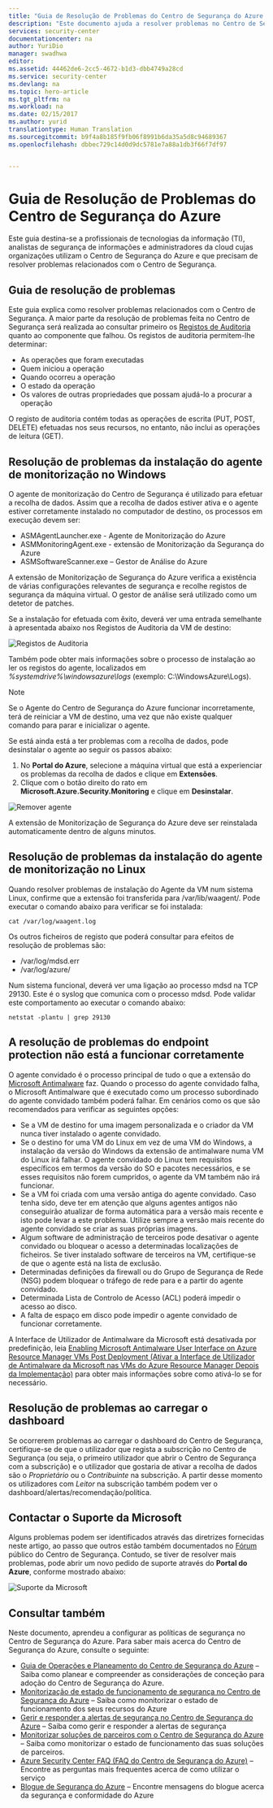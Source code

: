 ```yaml
---
title: "Guia de Resolução de Problemas do Centro de Segurança do Azure | Microsoft Docs"
description: "Este documento ajuda a resolver problemas no Centro de Segurança do Azure."
services: security-center
documentationcenter: na
author: YuriDio
manager: swadhwa
editor: 
ms.assetid: 44462de6-2cc5-4672-b1d3-dbb4749a28cd
ms.service: security-center
ms.devlang: na
ms.topic: hero-article
ms.tgt_pltfrm: na
ms.workload: na
ms.date: 02/15/2017
ms.author: yurid
translationtype: Human Translation
ms.sourcegitcommit: b9f4a8b185f9fb06f8991b6da35a5d8c94689367
ms.openlocfilehash: dbbec729c14d0d9dc5781e7a88a1db3f66f7df97


---
```

# <a name="azure-security-center-troubleshooting-guide"></a>Guia de Resolução de Problemas do Centro de Segurança do Azure
Este guia destina-se a profissionais de tecnologias da informação (TI), analistas de segurança de informações e administradores da cloud cujas organizações utilizam o Centro de Segurança do Azure e que precisam de resolver problemas relacionados com o Centro de Segurança.

## <a name="troubleshooting-guide"></a>Guia de resolução de problemas
Este guia explica como resolver problemas relacionados com o Centro de Segurança. A maior parte da resolução de problemas feita no Centro de Segurança será realizada ao consultar primeiro os [Registos de Auditoria](https://azure.microsoft.com/updates/audit-logs-in-azure-preview-portal/) quanto ao componente que falhou. Os registos de auditoria permitem-lhe determinar:

* As operações que foram executadas
* Quem iniciou a operação
* Quando ocorreu a operação
* O estado da operação
* Os valores de outras propriedades que possam ajudá-lo a procurar a operação

O registo de auditoria contém todas as operações de escrita (PUT, POST, DELETE) efetuadas nos seus recursos, no entanto, não inclui as operações de leitura (GET).

## <a name="troubleshooting-monitoring-agent-installation-in-windows"></a>Resolução de problemas da instalação do agente de monitorização no Windows
O agente de monitorização do Centro de Segurança é utilizado para efetuar a recolha de dados. Assim que a recolha de dados estiver ativa e o agente estiver corretamente instalado no computador de destino, os processos em execução devem ser:

* ASMAgentLauncher.exe - Agente de Monitorização do Azure 
* ASMMonitoringAgent.exe - extensão de Monitorização da Segurança do Azure
* ASMSoftwareScanner.exe – Gestor de Análise do Azure

A extensão de Monitorização de Segurança do Azure verifica a existência de várias configurações relevantes de segurança e recolhe registos de segurança da máquina virtual. O gestor de análise será utilizado como um detetor de patches.

Se a instalação for efetuada com êxito, deverá ver uma entrada semelhante à apresentada abaixo nos Registos de Auditoria da VM de destino:

![Registos de Auditoria](./media/security-center-troubleshooting-guide/security-center-troubleshooting-guide-fig1.png)

Também pode obter mais informações sobre o processo de instalação ao ler os registos do agente, localizados em *%systemdrive%\windowsazure\logs* (exemplo: C:\WindowsAzure\Logs).

> [!NOTE]
> Se o Agente do Centro de Segurança do Azure funcionar incorretamente, terá de reiniciar a VM de destino, uma vez que não existe qualquer comando para parar e inicializar o agente.


Se está ainda está a ter problemas com a recolha de dados, pode desinstalar o agente ao seguir os passos abaixo:

1. No **Portal do Azure**, selecione a máquina virtual que está a experienciar os problemas da recolha de dados e clique em **Extensões**.
2. Clique com o botão direito do rato em **Microsoft.Azure.Security.Monitoring** e clique em **Desinstalar**.

![Remover agente](./media/security-center-troubleshooting-guide/security-center-troubleshooting-guide-fig4.png)

A extensão de Monitorização de Segurança do Azure deve ser reinstalada automaticamente dentro de alguns minutos.

## <a name="troubleshooting-monitoring-agent-installation-in-linux"></a>Resolução de problemas da instalação do agente de monitorização no Linux
Quando resolver problemas de instalação do Agente da VM num sistema Linux, confirme que a extensão foi transferida para /var/lib/waagent/. Pode executar o comando abaixo para verificar se foi instalada:

`cat /var/log/waagent.log` 

Os outros ficheiros de registo que poderá consultar para efeitos de resolução de problemas são: 

* /var/log/mdsd.err
* /var/log/azure/

Num sistema funcional, deverá ver uma ligação ao processo mdsd na TCP 29130. Este é o syslog que comunica com o processo mdsd. Pode validar este comportamento ao executar o comando abaixo:

`netstat -plantu | grep 29130`

## <a name="troubleshooting-endpoint-protection-not-working-properly"></a>A resolução de problemas do endpoint protection não está a funcionar corretamente

O agente convidado é o processo principal de tudo o que a extensão do [Microsoft Antimalware](../security/azure-security-antimalware.md) faz. Quando o processo do agente convidado falha, o Microsoft Antimalware que é executado como um processo subordinado do agente convidado também poderá falhar.  Em cenários como os que são recomendados para verificar as seguintes opções:

- Se a VM de destino for uma imagem personalizada e o criador da VM nunca tiver instalado o agente convidado.
- Se o destino for uma VM do Linux em vez de uma VM do Windows, a instalação da versão do Windows da extensão de antimalware numa VM do Linux irá falhar. O agente convidado do Linux tem requisitos específicos em termos da versão do SO e pacotes necessários, e se esses requisitos não forem cumpridos, o agente da VM também não irá funcionar. 
- Se a VM foi criada com uma versão antiga do agente convidado. Caso tenha sido, deve ter em atenção que alguns agentes antigos não conseguirão atualizar de forma automática para a versão mais recente e isto pode levar a este problema. Utilize sempre a versão mais recente do agente convidado se criar as suas próprias imagens.
- Algum software de administração de terceiros pode desativar o agente convidado ou bloquear o acesso a determinadas localizações de ficheiros. Se tiver instalado software de terceiros na VM, certifique-se de que o agente está na lista de exclusão.
- Determinadas definições da firewall ou do Grupo de Segurança de Rede (NSG) podem bloquear o tráfego de rede para e a partir do agente convidado.
- Determinada Lista de Controlo de Acesso (ACL) poderá impedir o acesso ao disco.
- A falta de espaço em disco pode impedir o agente convidado de funcionar corretamente. 

A Interface de Utilizador de Antimalware da Microsoft está desativada por predefinição, leia [Enabling Microsoft Antimalware User Interface on Azure Resource Manager VMs Post Deployment (Ativar a Interface de Utilizador de Antimalware da Microsoft nas VMs do Azure Resource Manager Depois da Implementação)](https://blogs.msdn.microsoft.com/azuresecurity/2016/03/09/enabling-microsoft-antimalware-user-interface-post-deployment/) para obter mais informações sobre como ativá-lo se for necessário.

## <a name="troubleshooting-problems-loading-the-dashboard"></a>Resolução de problemas ao carregar o dashboard

Se ocorrerem problemas ao carregar o dashboard do Centro de Segurança, certifique-se de que o utilizador que regista a subscrição no Centro de Segurança (ou seja, o primeiro utilizador que abrir o Centro de Segurança com a subscrição) e o utilizador que gostaria de ativar a recolha de dados são o *Proprietário* ou o *Contribuinte* na subscrição. A partir desse momento os utilizadores com *Leitor* na subscrição também podem ver o dashboard/alertas/recomendação/política.

## <a name="contacting-microsoft-support"></a>Contactar o Suporte da Microsoft
Alguns problemas podem ser identificados através das diretrizes fornecidas neste artigo, ao passo que outros estão também documentados no [Fórum](https://social.msdn.microsoft.com/Forums/en-US/home?forum=AzureSecurityCenter) público do Centro de Segurança. Contudo, se tiver de resolver mais problemas, pode abrir um novo pedido de suporte através do **Portal do Azure**, conforme mostrado abaixo: 

![Suporte da Microsoft](./media/security-center-troubleshooting-guide/security-center-troubleshooting-guide-fig2.png)

## <a name="see-also"></a>Consultar também
Neste documento, aprendeu a configurar as políticas de segurança no Centro de Segurança do Azure. Para saber mais acerca do Centro de Segurança do Azure, consulte o seguinte:

* [Guia de Operações e Planeamento do Centro de Segurança do Azure](security-center-planning-and-operations-guide.md) – Saiba como planear e compreender as considerações de conceção para adoção do Centro de Segurança do Azure.
* [Monitorização de estado de funcionamento de segurança no Centro de Segurança do Azure](security-center-monitoring.md) – Saiba como monitorizar o estado de funcionamento dos seus recursos do Azure
* [Gerir e responder a alertas de segurança no Centro de Segurança do Azure](security-center-managing-and-responding-alerts.md) – Saiba como gerir e responder a alertas de segurança
* [Monitorizar soluções de parceiros com o Centro de Segurança do Azure](security-center-partner-solutions.md) – Saiba como monitorizar o estado de funcionamento das suas soluções de parceiros.
* [Azure Security Center FAQ (FAQ do Centro de Segurança do Azure)](security-center-faq.md) – Encontre as perguntas mais frequentes acerca de como utilizar o serviço
* [Blogue de Segurança do Azure](http://blogs.msdn.com/b/azuresecurity/) – Encontre mensagens do blogue acerca da segurança e conformidade do Azure




<!--HONumber=Feb17_HO3-->


